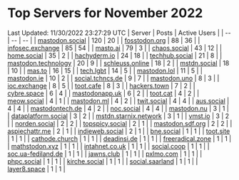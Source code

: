 # Top Servers for November 2022
Last Updated: 11/30/2022 23:27:29 UTC
| Server | Posts | Active Users |
| -- | -- | -- |
| [mastodon.social](https://mastodon.social/tags/PowerShell) | 120 | 20 |
| [fosstodon.org](https://fosstodon.org/tags/PowerShell) | 88 | 36 |
| [infosec.exchange](https://infosec.exchange/tags/PowerShell) | 85 | 54 |
| [masto.ai](https://masto.ai/tags/PowerShell) | 79 | 3 |
| [chaos.social](https://chaos.social/tags/PowerShell) | 43 | 12 |
| [home.social](https://home.social/tags/PowerShell) | 35 | 2 |
| [hachyderm.io](https://hachyderm.io/tags/PowerShell) | 24 | 18 |
| [techhub.social](https://techhub.social/tags/PowerShell) | 21 | 8 |
| [mastodon.technology](https://mastodon.technology/tags/PowerShell) | 20 | 9 |
| [schleuss.online](https://schleuss.online/tags/PowerShell) | 18 | 2 |
| [mstdn.social](https://mstdn.social/tags/PowerShell) | 18 | 10 |
| [mas.to](https://mas.to/tags/PowerShell) | 16 | 15 |
| [tech.lgbt](https://tech.lgbt/tags/PowerShell) | 14 | 5 |
| [mastodon.lol](https://mastodon.lol/tags/PowerShell) | 11 | 5 |
| [mastodon.ie](https://mastodon.ie/tags/PowerShell) | 10 | 2 |
| [social.tchncs.de](https://social.tchncs.de/tags/PowerShell) | 9 | 7 |
| [mastodon.uno](https://mastodon.uno/tags/PowerShell) | 8 | 3 |
| [ioc.exchange](https://ioc.exchange/tags/PowerShell) | 8 | 5 |
| [toot.cafe](https://toot.cafe/tags/PowerShell) | 8 | 3 |
| [hackers.town](https://hackers.town/tags/PowerShell) | 7 | 2 |
| [cybre.space](https://cybre.space/tags/PowerShell) | 6 | 4 |
| [mastodonapp.uk](https://mastodonapp.uk/tags/PowerShell) | 6 | 2 |
| [toot.cat](https://toot.cat/tags/PowerShell) | 4 | 2 |
| [meow.social](https://meow.social/tags/PowerShell) | 4 | 1 |
| [mastodon.ml](https://mastodon.ml/tags/PowerShell) | 4 | 2 |
| [twit.social](https://twit.social/tags/PowerShell) | 4 | 4 |
| [aus.social](https://aus.social/tags/PowerShell) | 4 | 4 |
| [mastodontech.de](https://mastodontech.de/tags/PowerShell) | 4 | 2 |
| [noc.social](https://noc.social/tags/PowerShell) | 4 | 4 |
| [mastodon.nu](https://mastodon.nu/tags/PowerShell) | 3 | 1 |
| [dataplatform.social](https://dataplatform.social/tags/PowerShell) | 3 | 2 |
| [mstdn.starnix.network](https://mstdn.starnix.network/tags/PowerShell) | 3 | 1 |
| [vmst.io](https://vmst.io/tags/PowerShell) | 3 | 2 |
| [norden.social](https://norden.social/tags/PowerShell) | 2 | 2 |
| [topspicy.social](https://topspicy.social/tags/PowerShell) | 2 | 1 |
| [mastodon.sdf.org](https://mastodon.sdf.org/tags/PowerShell) | 2 | 2 |
| [aspiechattr.me](https://aspiechattr.me/tags/PowerShell) | 2 | 1 |
| [indieweb.social](https://indieweb.social/tags/PowerShell) | 2 | 1 |
| [bne.social](https://bne.social/tags/PowerShell) | 1 | 1 |
| [toot.site](https://toot.site/tags/PowerShell) | 1 | 1 |
| [cathode.church](https://cathode.church/tags/PowerShell) | 1 | 1 |
| [deadinsi.de](https://deadinsi.de/tags/PowerShell) | 1 | 1 |
| [freeradical.zone](https://freeradical.zone/tags/PowerShell) | 1 | 1 |
| [mathstodon.xyz](https://mathstodon.xyz/tags/PowerShell) | 1 | 1 |
| [intahnet.co.uk](https://intahnet.co.uk/tags/PowerShell) | 1 | 1 |
| [social.coop](https://social.coop/tags/PowerShell) | 1 | 1 |
| [soc.ua-fediland.de](https://soc.ua-fediland.de/tags/PowerShell) | 1 | 1 |
| [jawns.club](https://jawns.club/tags/PowerShell) | 1 | 1 |
| [pxlmo.com](https://pxlmo.com/tags/PowerShell) | 1 | 1 |
| [phpc.social](https://phpc.social/tags/PowerShell) | 1 | 1 |
| [kirche.social](https://kirche.social/tags/PowerShell) | 1 | 1 |
| [social.saarland](https://social.saarland/tags/PowerShell) | 1 | 1 |
| [layer8.space](https://layer8.space/tags/PowerShell) | 1 | 1 |
